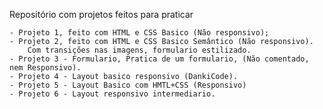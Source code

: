 Repositório com projetos feitos para praticar

	- Projeto 1, feito com HTML e CSS Basico (Não responsivo);
	- Projeto 2, feito com HTML e CSS Basico Semântico (Não responsivo).
		Com transições nas imagens, formulario estilizado. 
	- Projeto 3 - Formulario, Pratica de um formulario, (Não comentado, nem Responsivo).
	- Projeto 4 - Layout basico responsivo (DankiCode).
	- Projeto 5 - Layout Basico com HMTL+CSS (Responsivo)
	- Projeto 6 - Layout responsivo intermediario.




